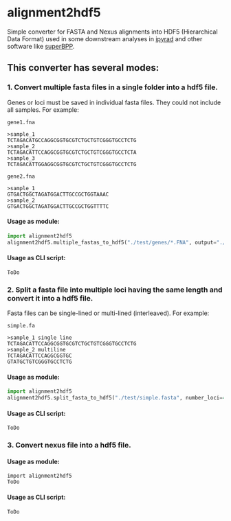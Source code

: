 # alignment2hdf5

Simple converter for FASTA and Nexus alignments into HDF5 (Hierarchical Data Format) used in some downstream analyses in [ipyrad](https://github.com/dereneaton/ipyrad) and other software like [superBPP](https://github.com/eaton-lab/superbpp).

## This converter has several modes:

### 1. Convert multiple fasta files in a single folder into a hdf5 file.

Genes or loci must be saved in individual fasta files. They could not include all samples. For example:

`gene1.fna`
```text
>sample_1
TCTAGACATGCCAGGCGGTGCGTCTGCTGTCGGGTGCCTCTG
>sample_2
TCTAGACATTCCAGGCGGTGCGTCTGCTGTCGGGTGCCTCTA
>sample_3
TCTAGACATTGGAGGCGGTGCGTCTGCTGTCGGGTGCCTCTG
``` 
`gene2.fna`
```text
>sample_1
GTGACTGGCTAGATGGACTTGCCGCTGGTAAAC
>sample_2
GTGACTGGCTAGATGGACTTGCCGCTGGTTTTC
```

#### Usage as module:
```python
import alignment2hdf5
alignment2hdf5.multiple_fastas_to_hdf5("./test/genes/*.FNA", output="./test/alignment.hdf5")
```

#### Usage as CLI script:
```
ToDo
```

### 2. Split a fasta file into multiple loci having the same length and convert it into a hdf5 file.

Fasta files can be single-lined or multi-lined (interleaved). For example:

`simple.fa` 
```text
>sample_1 single line
TCTAGACATTCCAGGCGGTGCGTCTGCTGTCGGGTGCCTCTG
>sample_2 multiline
TCTAGACATTCCAGGCGGTGC
GTATGCTGTCGGGTGCCTCTG

```

#### Usage as module:

```python
import alignment2hdf5
alignment2hdf5.split_fasta_to_hdf5("./test/simple.fasta", number_loci=4, output="./test.simple.hdf5")
```

#### Usage as CLI script:
```
ToDo
```

### 3. Convert nexus file into a hdf5 file.
#### Usage as module:
```
import alignment2hdf5
ToDo
```

#### Usage as CLI script:
```
ToDo
```